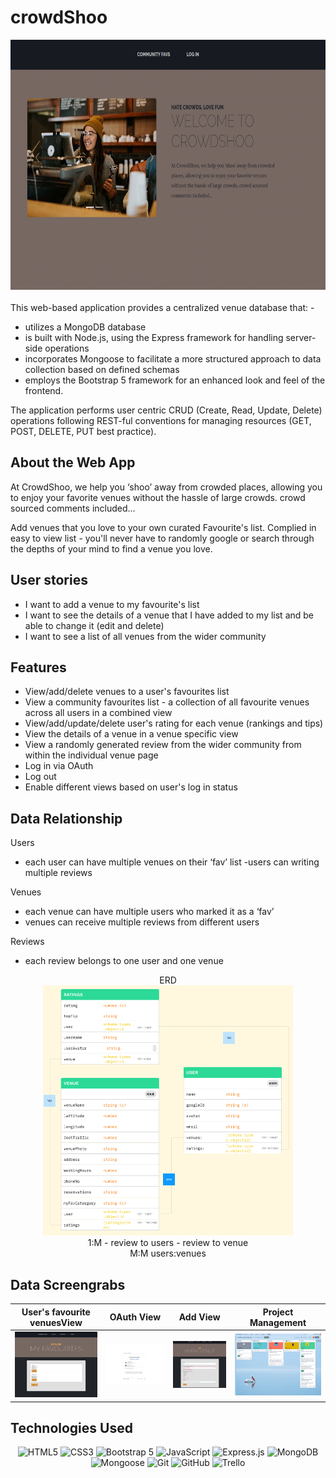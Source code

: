 # crowdShoo

<div align="center">

  <img src="./public/images/homePg.png" width="700" height="400">

</div>

<div align="left">
<br>
This web-based application provides a centralized venue database that: 
- 

- utilizes a MongoDB database 
- is built with Node.js, using the Express framework for handling server-side operations
- incorporates Mongoose to facilitate a more structured approach to data collection based on defined schemas
- employs the Bootstrap 5 framework for an enhanced look and feel of the frontend. 

The application performs user centric CRUD (Create, Read, Update, Delete) operations following REST-ful conventions for managing resources (GET, POST, DELETE, PUT best practice).

## About the Web App

At CrowdShoo, we help you ‘shoo’ away from crowded places, allowing you to enjoy your favorite venues without the hassle of large crowds. crowd sourced comments included...

Add venues that you love to your own curated Favourite's list. Complied in easy to view list - you'll never have to randomly google or search through the depths of your mind to find a venue you love.

## User stories
- I want to add a venue to my favourite's list
- I want to see the details of a venue that I have added to my list and be able to change it (edit and delete)
- I want to see a list of all venues from the wider community 

## Features

- View/add/delete venues to a user's favourites list
- View a community favourites list - a collection of all favourite venues across all users in a combined view
- View/add/update/delete user's rating for each venue (rankings and tips)
- View the details of a venue in a venue specific view
- View a randomly generated review from the wider community from within the individual venue page
- Log in via OAuth
- Log out
- Enable different views based on user's log in status
</div>

<div align="left">

## Data Relationship
Users 
- each user can have multiple venues on their ‘fav’ list
-users can writing multiple reviews

Venues 
- each venue can have multiple users who marked it as a ‘fav’
- venues can receive multiple reviews from different users

Reviews
- each review belongs to one user and one venue 

<div align="center">
ERD <br>
<img src="./public/images/datav2.png" width="400" height="400">
<br>
1:M
- review to users
- review to venue
<br>
M:M
 users:venues
</div>


</div>

<div align="left">

## Data Screengrabs
| User's favourite venuesView                                                                      | OAuth View                                                                                    | Add View                                                                       | Project Management                                                    |
| ------------------------------------------------------------------------------ | ------------------------------------------------------------------------------------------------ | ------------------------------------------------------------------------------------- | ---------------------------------------------------------------------- |
| <img src="./public/images/myFav.png" title="User's curated venue list"> | <img src="./public/images/OAuth.png" title="OAuth log in page" /> | <img src="./public/images/addVenue.png" title="Add a view view" /> | <img src="./public/images/trello.png" title="View of project board" /> |

</div>


<div align="left">

## Technologies Used

<div align="center">

![HTML5](https://img.shields.io/badge/-HTML5-05122A?style=flat&logo=html5)
![CSS3](https://img.shields.io/badge/-CSS3-05122A?style=flat&logo=css3)
![Bootstrap 5](https://img.shields.io/badge/-Bootstrap%205-05122A?style=flat&logo=bootstrap)
![JavaScript](https://img.shields.io/badge/-JavaScript-05122A?style=flat&logo=javascript)
![Express.js](https://img.shields.io/badge/-Express.js-05122A?style=flat&logo=express)
![MongoDB](https://img.shields.io/badge/-MongoDB-05122A?style=flat&logo=mongodb)
![Mongoose](https://img.shields.io/badge/-Mongoose-05122A?style=flat&logo=mongoose)
![Git](https://img.shields.io/badge/-Git-05122A?style=flat&logo=git)
![GitHub](https://img.shields.io/badge/-GitHub-05122A?style=flat&logo=github)
![Trello](https://img.shields.io/badge/-Trello-05122A?style=flat&logo=trello)

</div>

</div>

